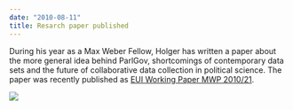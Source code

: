 ```yaml
---
date: "2010-08-11"
title: Resarch paper published
---
```


During his year as a Max Weber Fellow, Holger has written a paper about the more general idea behind ParlGov, shortcomings of contemporary data sets and the future of collaborative data collection in political science. The paper was recently published as [EUI Working Paper MWP 2010/21](http://hdl.handle.net/1814/14380).

![](/images/parliament-sweden.jpg)
